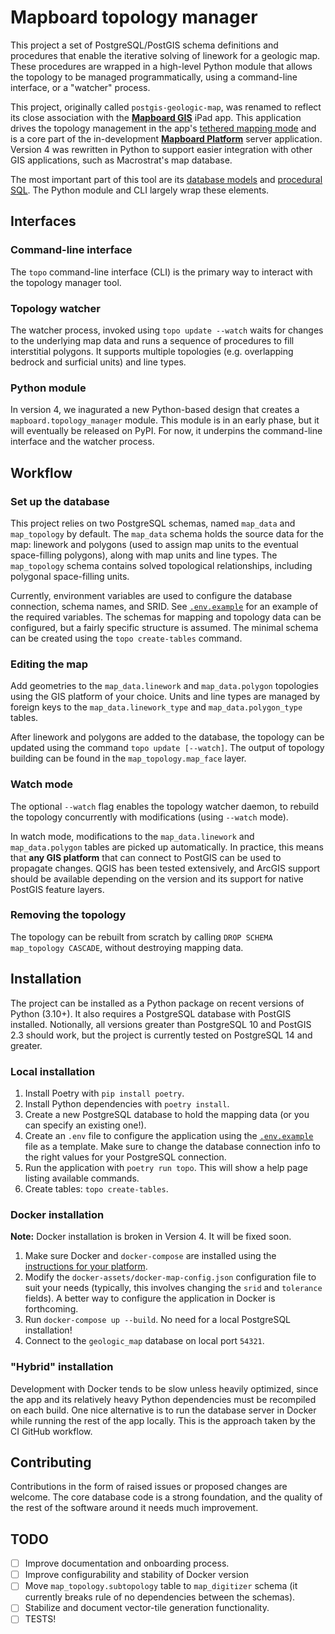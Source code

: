# Mapboard topology manager

This project a set of PostgreSQL/PostGIS schema definitions and procedures that
enable the iterative solving of linework for a geologic map. These procedures
are wrapped in a high-level Python module that allows the topology to be managed
programmatically, using a command-line interface, or a "watcher" process.

This project, originally called `postgis-geologic-map`, was renamed to reflect
its close association with the [**Mapboard GIS**](https://mapboard-gis.app) iPad
app. This application drives the topology management in the app's
[tethered mapping mode](https://mapboard-gis.app/docs/tethered-mode) and is a
core part of the in-development
[**Mapboard Platform**](https://github.com/Mapboard/Mapboard-Platform) server
application. Version 4 was rewritten in Python to support easier integration
with other GIS applications, such as Macrostrat's map database.

The most important part of this tool are its
[database models](mapboard/topology_manager/fixtures/) and
[procedural SQL](mapboard/topology_manager/procedures/). The Python module and
CLI largely wrap these elements.

## Interfaces

### Command-line interface

The `topo` command-line interface (CLI) is the primary way to interact with the
topology manager tool.

### Topology watcher

The watcher process, invoked using `topo update --watch` waits for changes to
the underlying map data and runs a sequence of procedures to fill interstitial
polygons. It supports multiple topologies (e.g. overlapping bedrock and
surficial units) and line types.

### Python module

In version 4, we inagurated a new Python-based design that creates a
`mapboard.topology_manager` module. This module is in an early phase, but it
will eventually be released on PyPI. For now, it underpins the command-line
interface and the watcher process.

## Workflow

### Set up the database

This project relies on two PostgreSQL schemas, named `map_data` and
`map_topology` by default. The `map_data` schema holds the source data for the
map: linework and polygons (used to assign map units to the eventual
space-filling polygons), along with map units and line types. The `map_topology`
schema contains solved topological relationships, including polygonal
space-filling units.

Currently, environment variables are used to configure the database connection,
schema names, and SRID. See [`.env.example`](.env.example) for an example of the
required variables. The schemas for mapping and topology data can be configured,
but a fairly specific structure is assumed. The minimal schema can be created
using the `topo create-tables` command.

### Editing the map

Add geometries to the `map_data.linework` and `map_data.polygon` topologies
using the GIS platform of your choice. Units and line types are managed by
foreign keys to the `map_data.linework_type` and `map_data.polygon_type` tables.

After linework and polygons are added to the database, the topology can be
updated using the command `topo update [--watch]`. The output of topology
building can be found in the `map_topology.map_face` layer.

### Watch mode

The optional `--watch` flag enables the topology watcher daemon, to rebuild the
topology concurrently with modifications (using `--watch` mode).

In watch mode, modifications to the `map_data.linework` and `map_data.polygon`
tables are picked up automatically. In practice, this means that **any GIS
platform** that can connect to PostGIS can be used to propagate changes. QGIS
has been tested extensively, and ArcGIS support should be available depending on
the version and its support for native PostGIS feature layers.

### Removing the topology

The topology can be rebuilt from scratch by calling
`DROP SCHEMA map_topology CASCADE`, without destroying mapping data.

## Installation

The project can be installed as a Python package on recent versions of Python
(3.10+). It also requires a PostgreSQL database with PostGIS installed.
Notionally, all versions greater than PostgreSQL 10 and PostGIS 2.3 should work,
but the project is currently tested on PostgreSQL 14 and greater.

### Local installation

1. Install Poetry with `pip install poetry`.
2. Install Python dependencies with `poetry install`.
3. Create a new PostgreSQL database to hold the mapping data (or you can specify
   an existing one!).
4. Create an `.env` file to configure the application using the
   [`.env.example`](.env.example) file as a template. Make sure to change the
   database connection info to the right values for your PostgreSQL connection.
5. Run the application with `poetry run topo`. This will show a help page
   listing available commands.
6. Create tables: `topo create-tables`.
<!-- 7. Optionally, create demo units and topologies:
   `geologic-map create-demo-units`. -->

### Docker installation

**Note:** Docker installation is broken in Version 4. It will be fixed soon.

1. Make sure Docker and `docker-compose` are installed using the
   [instructions for your platform](https://docs.docker.com/install/).
2. Modify the `docker-assets/docker-map-config.json` configuration file to suit
   your needs (typically, this involves changing the `srid` and `tolerance`
   fields). A better way to configure the application in Docker is forthcoming.
3. Run `docker-compose up --build`. No need for a local PostgreSQL installation!
4. Connect to the `geologic_map` database on local port `54321`.

### "Hybrid" installation

Development with Docker tends to be slow unless heavily optimized, since the app
and its relatively heavy Python dependencies must be recompiled on each build.
One nice alternative is to run the database server in Docker while running the
rest of the app locally. This is the approach taken by the CI GitHub workflow.

## Contributing

Contributions in the form of raised issues or proposed changes are welcome. The
core database code is a strong foundation, and the quality of the rest of the
software around it needs much improvement.

## TODO

- [ ] Improve documentation and onboarding process.
- [ ] Improve configurability and stability of Docker version
- [ ] Move `map_topology.subtopology` table to `map_digitizer` schema (it
      currently breaks rule of no dependencies between the schemas).
- [ ] Stabilize and document vector-tile generation functionality.
- [ ] TESTS!
